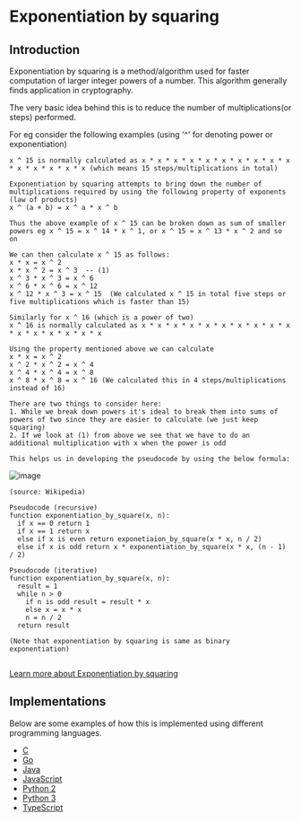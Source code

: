 # Exponentiation by squaring

## Introduction
Exponentiation by squaring is a method/algorithm used for faster computation of larger integer powers of a number. This algorithm generally finds application in cryptography.

The very basic idea behind this is to reduce the number of multiplications(or steps) performed.

For eg consider the following examples (using '^' for denoting power or exponentiation)
```
x ^ 15 is normally calculated as x * x * x * x * x * x * x * x * x * x * x * x * x * x * x (which means 15 steps/multiplications in total)

Exponentiation by squaring attempts to bring down the number of multiplications required by using the following property of exponents (law of products)
x ^ (a + b) = x ^ a * x ^ b

Thus the above example of x ^ 15 can be broken down as sum of smaller powers eg x ^ 15 = x ^ 14 * x ^ 1, or x ^ 15 = x ^ 13 * x ^ 2 and so on

We can then calculate x ^ 15 as follows:
x * x = x ^ 2
x * x ^ 2 = x ^ 3  -- (1)
x ^ 3 * x ^ 3 = x ^ 6
x ^ 6 * x ^ 6 = x ^ 12
x ^ 12 * x ^ 3 = x ^ 15  (We calculated x ^ 15 in total five steps or five multiplications which is faster than 15)

Similarly for x ^ 16 (which is a power of two)
x ^ 16 is normally calculated as x * x * x * x * x * x * x * x * x * x * x * x * x * x * x * x

Using the property mentioned above we can calculate
x * x = x ^ 2
x ^ 2 * x ^ 2 = x ^ 4
x ^ 4 * x ^ 4 = x ^ 8
x ^ 8 * x ^ 8 = x ^ 16 (We calculated this in 4 steps/multiplications instead of 16)

There are two things to consider here:
1. While we break down powers it's ideal to break them into sums of powers of two since they are easier to calculate (we just keep squaring)
2. If we look at (1) from above we see that we have to do an additional multiplication with x when the power is odd

This helps us in developing the pseudocode by using the below formula:
```
![image](https://user-images.githubusercontent.com/74228962/138101858-aa85ba96-273c-4e12-a059-ac3b5089ed05.png)

```
(source: Wikipedia)

Pseudocode (recursive)
function exponentiation_by_square(x, n):
  if x == 0 return 1
  if x == 1 return x
  else if x is even return exponetiaion_by_square(x * x, n / 2)
  else if x is odd return x * exponentiation_by_square(x * x, (n - 1) / 2)

Pseudocode (iterative)
function exponentiation_by_square(x, n):
  result = 1
  while n > 0
    if n is odd result = result * x
    else x = x * x
    n = n / 2
  return result

(Note that exponentiation by squaring is same as binary exponentiation)
  
```
[Learn more about Exponentiation by squaring](https://en.wikipedia.org/wiki/Exponentiation_by_squaring)

## Implementations

Below are some examples of how this is implemented using different programming languages.
-   [C](https://github.com/tanvimoharir/FOSSALGO/blob/master/algorithms/ar-expsq/c/exponentiation_by_squaring.c)
-   [Go](https://github.com/tanvimoharir/FOSSALGO/blob/master/algorithms/ar-expsq/golang/exponentiation_by_square.go)
-   [Java](https://github.com/tanvimoharir/FOSSALGO/blob/master/algorithms/ar-expsq/java/ExponentiationBySquaring.java)
-   [JavaScript](https://github.com/tanvimoharir/FOSSALGO/blob/master/algorithms/ar-expsq/javascript/exponentiation_by_squaring.js)
-   [Python 2](https://github.com/tanvimoharir/FOSSALGO/blob/master/algorithms/ar-expsq/python2/exponentiation_by_squaring.py)
-   [Python 3](https://github.com/tanvimoharir/FOSSALGO/blob/master/algorithms/ar-expsq/python3/exponentiation_by_squaring.py)
-   [TypeScript](https://github.com/tanvimoharir/FOSSALGO/blob/master/algorithms/ar-expsq/typescript/exp_by_squaring.ts)
